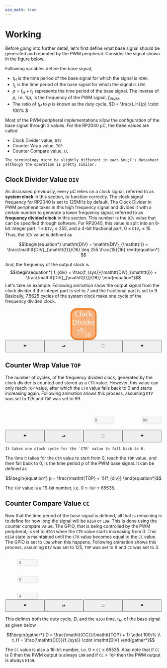 ```yaml
---
use_math: true
---
```


# Working
Before going into further detail, let's first define what base signal should be generated and repeated by the PWM peripheral. Consider the signal shown in the figure below.

<div id="pwmTermPlot" style="grid-column-start: 1; grid-column-end: 2;"></div>
<script src="https://cdn.jsdelivr.net/npm/animejs@3.2.1/lib/anime.min.js"</script>
<script src="js/pwmTerm.js"></script>

Following variables define the base signal,
- $t_H$ is the time period of the base signal for which the signal is `HIGH`.
- $t_L$ is the time period of the base signal for which the signal is `LOW`.
- $p = t_H + t_L$ represents the time period of the base signal. The inverse of $p$, i.e. $1/p$, is the frequency of the PWM signal, $f_{PWM}$.
- The ratio of $t_H$ to $p$ is known as the duty cycle, $D = \frac{t_H}{p} \cdot 100\% $

Most of the PWM peripheral implementations allow the configuration of the base signal through 3 values. For the RP2040 &mu;C, the three values are called
- Clock Divider value, `DIV`
- Counter Wrap value, `TOP`
- Counter Compare value, `CC`
```{note}
The terminology might be slightly different in each &mu;C's datasheet although the operation is pretty similar.
```

## Clock Divider Value `DIV`
As discussed previously, every &mu;C relies on a clock signal, referred to as **system clock** in this section, to function correctly. The clock signal frequency for RP2040 is set to 125MHz by default. The Clock Divider in PWM peripheral takes in this high frequency signal and divides it with a certain number to generate a lower frequency signal, referred to as **frequency divided clock** in this section. This number is the `DIV` value that can be specified through software. For RP2040, this value is split into an 8-bit integer part, 1 &leq; `DIV`<sub>`i`</sub> &leq; 255, and a 4-bit fractional part, 0 &leq; `DIV`<sub>`f`</sub> &leq; 15. Thus, the `DIV` value is defined as

$$\begin{equation*}
    \mathtt{DIV} = \mathtt{DIV}_{\mathtt{i}} + \frac{\mathtt{DIV}_{\mathtt{f}}}{16} \leq 255 \frac{15}{16}
\end{equation*}
$$

And, the frequency of the output clock is
$$\begin{equation*}
    f_{div} = \frac{f_{sys}}{\mathtt{DIV}_{\mathtt{i}} + \frac{\mathtt{DIV}_{\mathtt{f}}}{16}}
\end{equation*}$$
Let's take an example. Following animation show the output signal from the clock divider if the integer part is set to 7 and the fractional part is set to 9. Basically, 7.5625 cycles of the system clock make one cycle of the frequency divided clock.

<div style="display: grid; grid-template-rows: auto 40px;">
    <div style="display: grid; grid-template-columns: 1fr 0.3fr 1fr;">
        <div id="clkDivSysClk" style="grid-column-start: 1; grid-column-end: 2;"></div>
        <div id="clkDivClkDiv" style="grid-column-start: 2; grid-column-end: 3; background: rgba(245, 126, 36, 0.6); border: 5px solid rgba(245, 126, 36, 1); border-radius: 20px; text-align: center; color: white; font-family: serif; font-size: 24px; vertical-align: middle; justify-self: center; align-self: center;">Clock<br>Divider<br>7<sup>9</sup>&frasl;<sub>16</sub></div>
        <div id="clkDivDivClk" style="grid-column-start: 3; grid-column-end: 4;"></div>
    </div>
    <div style="display: grid; grid-template-columns: 1fr 1fr 1fr 1fr">
        <button onClick="clkDivAnim.decreaseAnimUpdateDt()" class="js-anim">&#x23EA;</button>
        <button onClick="clkDivAnim.playPauseAnim()" class="js-anim">&#x23EF;</button>
        <button onClick="clkDivAnim.callResetFuns()" class="js-anim">&#x1F504;</button>
        <button onClick="clkDivAnim.increaseAnimUpdateDt()" class="js-anim">&#x23E9;</button>
    </div>
</div>
<script src="js/clkDiv.js"></script>


## Counter Wrap Value `TOP`
The number of cycles, of the frequency divided clock, generated by the clock divider is counted and stored as a `CTR` value. However, this value can only reach `TOP` value, after which the `CTR` value falls back to 0 and starts increasing again. Following animation shows this process, assuming `DIV` was set to 125 and `TOP` was set to 99.

<div style="display: grid; grid-template-rows: auto 40px;">
    <div style="display: grid; grid-template-columns: 1fr 0.5fr;">
        <div id="ctrWrapDivClk" style="grid-column-start: 1; grid-column-end: 2;"></div>
        <div style="display: grid; grid-template-columns: auto auto auto; grid-column-start: 2; grid-column-end: 3; justify-self: center; align-self: center;">
            <div style="display: grid; grid-template-rows: auto auto; justify-items: center; align-items: center; justify-self: center; align-self: center; vertical-align: middle;">
                <label for="ctrWrapCtrReg" class="js-anim"><span style="font-family: 'Courier New', Courier, monospace; color: white">CTR</span></label>
                <input type="text" class="js-anim" id="ctrWrapCtrReg" minlength="1" maxlength="5" value="0" size="5" disabled>
            </div>
            <div style="justify-self: center; align-self: center; vertical-align: middle; margin: 10px; color: white; font-size: 24px;">\(\leq\)</div>
            <div style="display: grid; grid-template-rows: auto auto; justify-items: center; align-items: center; justify-self: center; align-self: center; vertical-align: middle;">
                <label for="ctrWrapTopReg"  class="js-anim"><span style="font-family: 'Courier New', Courier, monospace; color: white">TOP</span></label>
                <input type="text" class="js-anim" id="ctrWrapTopReg" minlength="1" maxlength="5" value="99" size="5" disabled>
            </div>
        </div>
    </div>
    <div style="display: grid; grid-template-columns: 1fr 1fr 1fr 1fr">
        <button onClick="ctrWrapAnim.decreaseAnimUpdateDt()" class="js-anim">&#x23EA;</button>
        <button onClick="ctrWrapAnim.playPauseAnim()" class="js-anim">&#x23EF;</button>
        <button onClick="ctrWrapAnim.callResetFuns()" class="js-anim">&#x1F504;</button>
        <button onClick="ctrWrapAnim.increaseAnimUpdateDt()" class="js-anim">&#x23E9;</button>
    </div>
</div>
<script src="js/ctrWrap.js"></script>

```{note}
It takes one clock cycle for the `CTR` value to fall back to 0.
```
The time it takes for the `CTR` value to start from 0, reach the `TOP` value, and then fall back to 0, is the time period $p$ of the PWM base signal. It can be defined as

$$\begin{equation*}
p = \frac{\mathtt{TOP} + 1}{f_{div}}
\end{equation*}$$

The `TOP` value is a 16-bit number, i.e. 0 &leq; `TOP` &leq; 65535.

## Counter Compare Value `CC`
Now that the time period of the base signal is defined, all that is remaining is to define for how long the signal will be `HIGH` or `LOW`. This is done using the counter compare value. The GPIO, that is being controlled by the PWM peripheral, is set to `HIGH` when the `CTR` value starts increasing from 0. This `HIGH` state is maintained until the `CTR` value becomes equal to the `CC` value. The GPIO is set to `LOW` when this happens. Following animation shows this process, assuming `DIV` was set to 125, `TOP` was set to 9 and `CC` was set to 3.

<div style="display: grid; grid-template-rows: auto 40px;">
    <div style="display: grid; grid-template-columns: 0.4fr 1fr;">
        <div style="display: grid; grid-template-rows: auto auto auto; justify-self: center; align-self: center;">
            <div style="display: grid; grid-template-rows: auto auto; justify-items: center; align-items: center; justify-self: center; align-self: center; vertical-align: middle;">
                <label for="ctrCmpCcReg" class="js-anim"><span style="font-family: 'Courier New', Courier, monospace; color: white">CC</span></label>
                <input type="text" class="js-anim" id="ctrCmpCcReg" minlength="1" maxlength="5" value="3" size="5" disabled>
            </div><br>
            <div style="display: grid; grid-template-rows: auto auto; justify-items: center; align-items: center; justify-self: center; align-self: center; vertical-align: middle;">
                <label for="ctrCmpCtrReg" class="js-anim"><span style="font-family: 'Courier New', Courier, monospace; color: white">CTR</span></label>
                <input type="text" class="js-anim" id="ctrCmpCtrReg" minlength="1" maxlength="5" value="0" size="5" disabled>
            </div><br>
            <div style="display: grid; grid-template-rows: auto auto; justify-items: center; align-items: center; justify-self: center; align-self: center; vertical-align: middle;">
                <label for="ctrCmpTopReg" class="js-anim"><span style="font-family: 'Courier New', Courier, monospace; color: white">TOP</span></label>
                <input type="text" class="js-anim" id="ctrCmpTopReg" minlength="1" maxlength="5" value="9" size="5" disabled>
            </div>
        </div>
        <div id="ctrCmpPwmOut"></div>
    </div>
    <div style="display: grid; grid-template-columns: 1fr 1fr 1fr 1fr">
        <button onClick="ctrCmpAnim.decreaseAnimUpdateDt()" class="js-anim">&#x23EA;</button>
        <button onClick="ctrCmpAnim.playPauseAnim()" class="js-anim">&#x23EF;</button>
        <button onClick="ctrCmpAnim.callResetFuns()" class="js-anim">&#x1F504;</button>
        <button onClick="ctrCmpAnim.increaseAnimUpdateDt()" class="js-anim">&#x23E9;</button>
    </div>
</div>
<script src="js/ctrCmp.js"></script>

This defines both the duty cycle, $D$, and the `HIGH` time, $t_H$, of the base signal as given below

$$\begin{gather*}
D = \frac{\mathtt{CC}}{\mathtt{TOP} + 1} \cdot 100\% \\
t_H = \frac{\mathtt{CC}}{f_{sys}} \cdot \mathtt{DIV}
\end{gather*}$$

The `CC` value is also a 16-bit number, i.e. 0 &leq; `CC` &leq; 65535. Also note that if `CC` is 0 then the PWM output is always `LOW` and if `CC` &gt; `TOP` then the PWM output is always `HIGH`.

